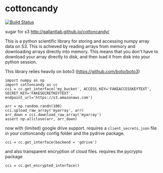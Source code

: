 # cottoncandy
[![Build Status](https://travis-ci.org/gallantlab/cottoncandy.svg?branch=master)](https://travis-ci.org/gallantlab/cottoncandy)

sugar for s3
http://gallantlab.github.io/cottoncandy/

This is a python scientific library for storing and accessing numpy array data on S3. This is achieved by reading arrays from memory and downloading arrays directly into memory. This means that you don't have to download your array directly to disk, and then load it from disk into your python session.

This library relies heavily on boto3 (https://github.com/boto/boto3) 

```
import numpy as np
import cottoncandy as cc
cci = cc.get_interface('my_bucket', ACCESS_KEY='FAKEACCESSKEYTEXT', SECRET_KEY='FAKESECRETKEYTEXT', endpoint_url='https://s3.amazonaws.com')

arr = np.random.randn(100)
cci.upload_raw_array('myarray', arr)
arr_down = cci.download_raw_array('myarray')
assert np.allclose(arr, arr_down)
```

now with (limited) google drive support. requires a `client_secrets.json` file in your cottoncandy config folder and the pydrive package.
```
cci = cc.get_interface(backend = 'gdrive')
```

and also transparent encryption of cloud files. requires the pycrypto package
```
cci = cc.get_encrypted_interface()
```
